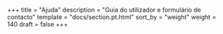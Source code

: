 +++
title = "Ajuda"
description = "Guia do utilizador e formulário de contacto"
template = "docs/section.pt.html"
sort_by = "weight"
weight = 140
draft = false
+++
